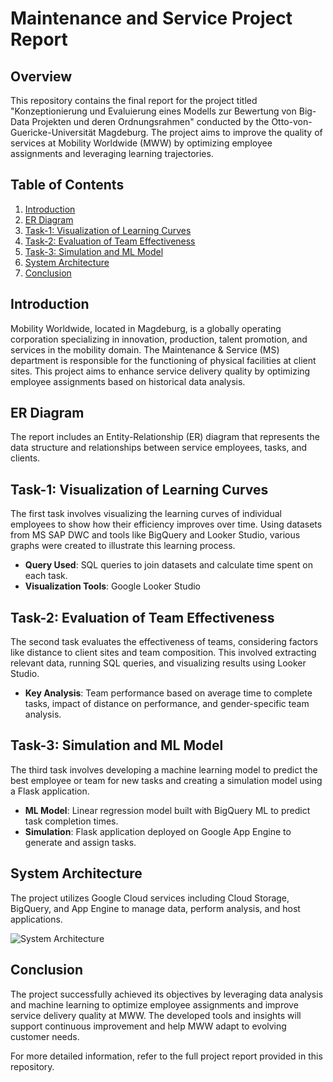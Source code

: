 # Maintenance and Service Project Report

## Overview
This repository contains the final report for the project titled "Konzeptionierung und Evaluierung eines Modells zur Bewertung von Big-Data Projekten und deren Ordnungsrahmen" conducted by the Otto-von-Guericke-Universität Magdeburg. The project aims to improve the quality of services at Mobility Worldwide (MWW) by optimizing employee assignments and leveraging learning trajectories.

## Table of Contents
1. [Introduction](#introduction)
2. [ER Diagram](#er-diagram)
3. [Task-1: Visualization of Learning Curves](#task-1-visualization-of-learning-curves)
4. [Task-2: Evaluation of Team Effectiveness](#task-2-evaluation-of-team-effectiveness)
5. [Task-3: Simulation and ML Model](#task-3-simulation-and-ml-model)
6. [System Architecture](#system-architecture)
7. [Conclusion](#conclusion)

## Introduction
Mobility Worldwide, located in Magdeburg, is a globally operating corporation specializing in innovation, production, talent promotion, and services in the mobility domain. The Maintenance & Service (MS) department is responsible for the functioning of physical facilities at client sites. This project aims to enhance service delivery quality by optimizing employee assignments based on historical data analysis.

## ER Diagram
The report includes an Entity-Relationship (ER) diagram that represents the data structure and relationships between service employees, tasks, and clients.

## Task-1: Visualization of Learning Curves
The first task involves visualizing the learning curves of individual employees to show how their efficiency improves over time. Using datasets from MS SAP DWC and tools like BigQuery and Looker Studio, various graphs were created to illustrate this learning process.

- **Query Used**: SQL queries to join datasets and calculate time spent on each task.
- **Visualization Tools**: Google Looker Studio

## Task-2: Evaluation of Team Effectiveness
The second task evaluates the effectiveness of teams, considering factors like distance to client sites and team composition. This involved extracting relevant data, running SQL queries, and visualizing results using Looker Studio.

- **Key Analysis**: Team performance based on average time to complete tasks, impact of distance on performance, and gender-specific team analysis.

## Task-3: Simulation and ML Model
The third task involves developing a machine learning model to predict the best employee or team for new tasks and creating a simulation model using a Flask application.

- **ML Model**: Linear regression model built with BigQuery ML to predict task completion times.
- **Simulation**: Flask application deployed on Google App Engine to generate and assign tasks.

## System Architecture
The project utilizes Google Cloud services including Cloud Storage, BigQuery, and App Engine to manage data, perform analysis, and host applications.

![System Architecture](path_to_architecture_diagram.png)

## Conclusion
The project successfully achieved its objectives by leveraging data analysis and machine learning to optimize employee assignments and improve service delivery quality at MWW. The developed tools and insights will support continuous improvement and help MWW adapt to evolving customer needs.

For more detailed information, refer to the full project report provided in this repository.
